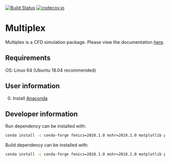 [![Build Status](https://travis-ci.org/bimanifold/pybimanifold.svg?branch=master)](https://travis-ci.org/bimanifold/pybimanifold)
[![codecov.io](https://codecov.io/gh/bimanifold/pybimanifold/branch/master/graph/badge.svg)](https://codecov.io/gh/bimanifold/pybimanifold)

# Multiplex

Multiplex is a CFD simulation package. Please view the documentation [here](https://pybimanifold.readthedocs.io/en/latest/).

## Requirements
OS: Linux 64 (Ubuntu 18.04 recommended)

## User information

0) Install [Anaconda](https://www.anaconda.com/distribution/ "Anaconda")


## Developer information

Run dependency can be installed with:
```bash
conda install -c conda-forge fenics=2018.1.0 mshr=2018.1.0 matplotlib pyyaml
```

Build dependency can be installed with:
```bash
conda install -c conda-forge fenics=2018.1.0 mshr=2018.1.0 matplotlib pyyaml pytest pytest-cov codecov sphinx=1.8.5
```
